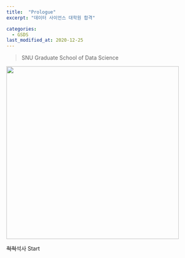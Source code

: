 ```yaml
---
title:  "Prologue"
excerpt: "데이터 사이언스 대학원 합격"

categories:
  - GSDS
last_modified_at: 2020-12-25
---
```


> SNU Graduate School of Data Science

<img src="{{ site.url }}/assets/images/profile.jpg" width="450px">

~~척척~~석사 Start